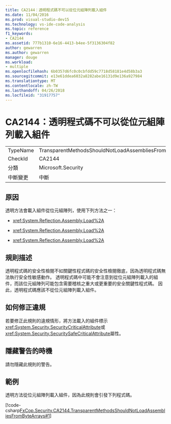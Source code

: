 ```yaml
---
title: CA2144：透明程式碼不可以從位元組陣列載入組件
ms.date: 11/04/2016
ms.prod: visual-studio-dev15
ms.technology: vs-ide-code-analysis
ms.topic: reference
f1_keywords:
- CA2144
ms.assetid: 777b1310-6e16-4413-b4ee-5f3136304f82
author: gewarren
ms.author: gewarren
manager: douge
ms.workload:
- multiple
ms.openlocfilehash: 6b0357d6fc0c0cbfdd59c7718d58181e4d58b3a3
ms.sourcegitcommit: e13e61ddea6032a8282abe16131d9e136a927984
ms.translationtype: MT
ms.contentlocale: zh-TW
ms.lasthandoff: 04/26/2018
ms.locfileid: "31917757"
---
```

# <a name="ca2144-transparent-code-should-not-load-assemblies-from-byte-arrays"></a>CA2144：透明程式碼不可以從位元組陣列載入組件
|||
|-|-|
|TypeName|TransparentMethodsShouldNotLoadAssembliesFromByteArrays|
|CheckId|CA2144|
|分類|Microsoft.Security|
|中斷變更|中斷|

## <a name="cause"></a>原因
 透明方法會載入組件從位元組陣列，使用下列方法之一：

-   <xref:System.Reflection.Assembly.Load%2A>

-   <xref:System.Reflection.Assembly.Load%2A>

-   <xref:System.Reflection.Assembly.Load%2A>

## <a name="rule-description"></a>規則描述
 透明程式碼的安全性檢閱不如關鍵性程式碼的安全性檢閱徹底，因為透明程式碼無法執行安全性敏感動作。 透明程式碼中可能不會注意到從位元組陣列載入的組件，而該位元組陣列可能包含需要稽核之重大或更重要的安全關鍵性程式碼。 因此，透明程式碼應該不從位元組陣列載入組件。

## <a name="how-to-fix-violations"></a>如何修正違規
 若要修正此規則的違規情形，將方法載入的組件標示<xref:System.Security.SecurityCriticalAttribute>或<xref:System.Security.SecuritySafeCriticalAttribute>屬性。

## <a name="when-to-suppress-warnings"></a>隱藏警告的時機
 請勿隱藏此規則的警告。

## <a name="example"></a>範例
 透明方法從位元組陣列載入組件，因為此規則會引發下列程式碼。

 [!code-csharp[FxCop.Security.CA2144.TransparentMethodsShouldNotLoadAssembliesFromByteArrays#1](../code-quality/codesnippet/CSharp/ca2144-transparent-code-should-not-load-assemblies-from-byte-arrays_1.cs)]